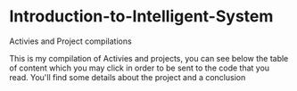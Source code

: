 # Introduction-to-Intelligent-System
Activies and Project compilations

This is my compilation of Activies and projects, you can see below the table of content which you may click in order to be sent to the code that you read. You'll find some details about the project and a conclusion

